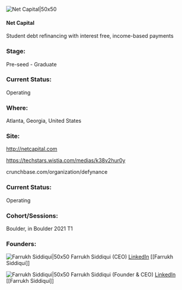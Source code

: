 

![Net Capital|50x50](https://apimg.techstars.com/connect/images/image_files/6075e4bd2c48630007fc0e8f/original/Color_TM.png)

#### Net Capital
Student debt refinancing with interest free, income-based payments

### Stage: 
Pre-seed - Graduate 

### Current Status: 
Operating

### Where:
Atlanta, Georgia, United States

### Site:
http://netcapital.com

https://techstars.wistia.com/medias/k38v2hur0y

crunchbase.com/organization/defynance

### Current Status: 
Operating

### Cohort/Sessions: 
Boulder, in Boulder 2021 T1

### Founders: 

![Farrukh Siddiqui|50x50](https://f6s-public.s3.amazonaws.com/profiles/2507606_th2.jpg) Farrukh Siddiqui (CEO) [LinkedIn](https://linkedin.com/company/defynance) [[Farrukh Siddiqui]]

![Farrukh Siddiqui|50x50](https://apimg.techstars.com/connect/images/image_files/5ff3b23849b4e0607e000029/original/Me.jpg) Farrukh Siddiqui (Founder & CEO) [LinkedIn](https://linkedin.com/in/farrukhsiddiqui1) [[Farrukh Siddiqui]]


